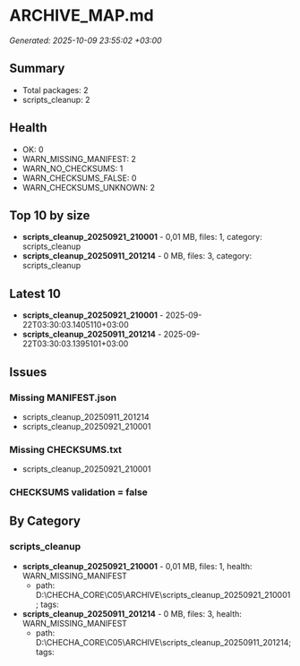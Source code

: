 # ARCHIVE_MAP.md
_Generated: 2025-10-09 23:55:02 +03:00_

## Summary
- Total packages: 2
- scripts_cleanup: 2

## Health
- OK: 0
- WARN_MISSING_MANIFEST: 2
- WARN_NO_CHECKSUMS: 1
- WARN_CHECKSUMS_FALSE: 0
- WARN_CHECKSUMS_UNKNOWN: 2

## Top 10 by size
- **scripts_cleanup_20250921_210001** - 0,01 MB, files: 1, category: scripts_cleanup
- **scripts_cleanup_20250911_201214** - 0 MB, files: 3, category: scripts_cleanup

## Latest 10
- **scripts_cleanup_20250921_210001** - 2025-09-22T03:30:03.1405110+03:00
- **scripts_cleanup_20250911_201214** - 2025-09-22T03:30:03.1395101+03:00

## Issues
### Missing MANIFEST.json
- scripts_cleanup_20250911_201214
- scripts_cleanup_20250921_210001

### Missing CHECKSUMS.txt
- scripts_cleanup_20250921_210001

### CHECKSUMS validation = false

## By Category
### scripts_cleanup

- **scripts_cleanup_20250921_210001** - 0,01 MB, files: 1, health: WARN_MISSING_MANIFEST
  - path: D:\CHECHA_CORE\C05\ARCHIVE\scripts_cleanup_20250921_210001; tags: 
- **scripts_cleanup_20250911_201214** - 0 MB, files: 3, health: WARN_MISSING_MANIFEST
  - path: D:\CHECHA_CORE\C05\ARCHIVE\scripts_cleanup_20250911_201214; tags: 


